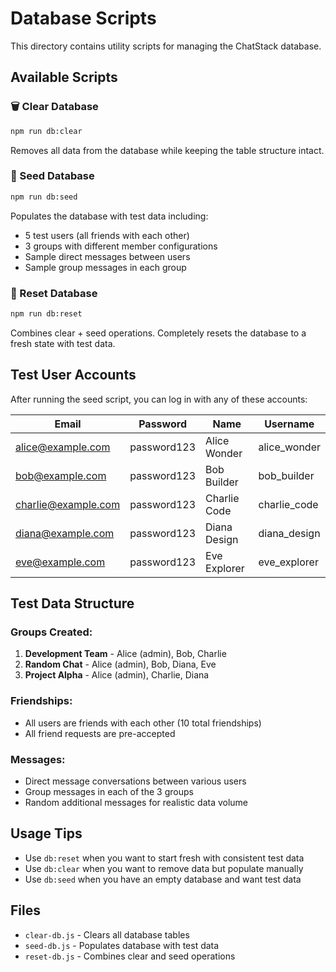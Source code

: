 # Database Scripts

This directory contains utility scripts for managing the ChatStack database.

## Available Scripts

### 🗑️ Clear Database
```bash
npm run db:clear
```
Removes all data from the database while keeping the table structure intact.

### 🌱 Seed Database
```bash
npm run db:seed
```
Populates the database with test data including:
- 5 test users (all friends with each other)
- 3 groups with different member configurations
- Sample direct messages between users
- Sample group messages in each group

### 🔄 Reset Database
```bash
npm run db:reset
```
Combines clear + seed operations. Completely resets the database to a fresh state with test data.

## Test User Accounts

After running the seed script, you can log in with any of these accounts:

| Email | Password | Name | Username |
|-------|----------|------|----------|
| alice@example.com | password123 | Alice Wonder | alice_wonder |
| bob@example.com | password123 | Bob Builder | bob_builder |
| charlie@example.com | password123 | Charlie Code | charlie_code |
| diana@example.com | password123 | Diana Design | diana_design |
| eve@example.com | password123 | Eve Explorer | eve_explorer |

## Test Data Structure

### Groups Created:
1. **Development Team** - Alice (admin), Bob, Charlie
2. **Random Chat** - Alice (admin), Bob, Diana, Eve  
3. **Project Alpha** - Alice (admin), Charlie, Diana

### Friendships:
- All users are friends with each other (10 total friendships)
- All friend requests are pre-accepted

### Messages:
- Direct message conversations between various users
- Group messages in each of the 3 groups
- Random additional messages for realistic data volume

## Usage Tips

- Use `db:reset` when you want to start fresh with consistent test data
- Use `db:clear` when you want to remove data but populate manually
- Use `db:seed` when you have an empty database and want test data

## Files

- `clear-db.js` - Clears all database tables
- `seed-db.js` - Populates database with test data
- `reset-db.js` - Combines clear and seed operations
